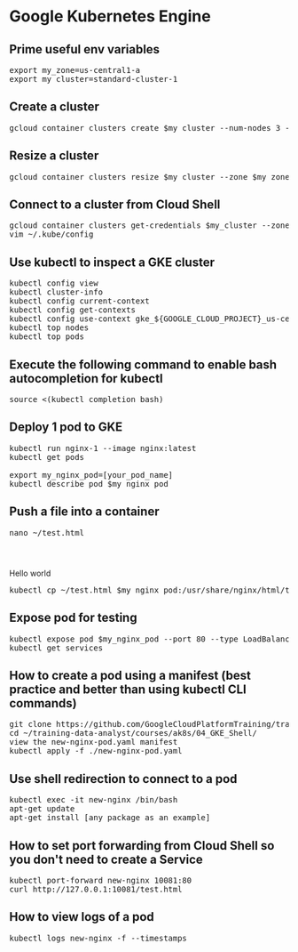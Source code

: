 # Google Kubernetes Engine

## Prime useful env variables
<pre>
export my_zone=us-central1-a
export my_cluster=standard-cluster-1
</pre>

## Create a cluster
<pre>
gcloud container clusters create $my_cluster --num-nodes 3 --zone $my_zone --enable-ip-alias
</pre>

## Resize a cluster
<pre>
gcloud container clusters resize $my_cluster --zone $my_zone --size=4
</pre>

## Connect to a cluster from Cloud Shell
<pre>
gcloud container clusters get-credentials $my_cluster --zone $my_zone
vim ~/.kube/config
</pre>

## Use kubectl to inspect a GKE cluster
<pre>
kubectl config view
kubectl cluster-info
kubectl config current-context
kubectl config get-contexts
kubectl config use-context gke_${GOOGLE_CLOUD_PROJECT}_us-central1-a_standard-cluster-1
kubectl top nodes
kubectl top pods
</pre>


## Execute the following command to enable bash autocompletion for kubectl
<pre>
source <(kubectl completion bash)
</pre>

## Deploy 1 pod to GKE
<pre>
kubectl run nginx-1 --image nginx:latest
kubectl get pods

export my_nginx_pod=[your_pod_name]
kubectl describe pod $my_nginx_pod
</pre>

## Push a file into a container
<pre>
nano ~/test.html
</pre>

<html> <header><title>This is title</title></header>
<body> Hello world </body>
</html>

<pre>
kubectl cp ~/test.html $my_nginx_pod:/usr/share/nginx/html/test.html
</pre>

## Expose pod for testing
<pre>
kubectl expose pod $my_nginx_pod --port 80 --type LoadBalancer
kubectl get services
</pre>

## How to create a pod using a manifest (best practice and better than using kubectl CLI commands)
<pre>
git clone https://github.com/GoogleCloudPlatformTraining/training-data-analyst
cd ~/training-data-analyst/courses/ak8s/04_GKE_Shell/
view the new-nginx-pod.yaml manifest
kubectl apply -f ./new-nginx-pod.yaml
</pre>

## Use shell redirection to connect to a pod
<pre>
kubectl exec -it new-nginx /bin/bash
apt-get update
apt-get install [any package as an example]
</pre>

## How to set port forwarding from Cloud Shell so you don't need to create a Service
<pre>
kubectl port-forward new-nginx 10081:80
curl http://127.0.0.1:10081/test.html 
</pre>

## How to view logs of a pod
<pre>
kubectl logs new-nginx -f --timestamps
</pre>
